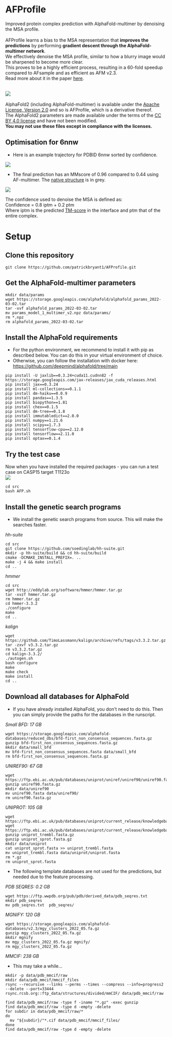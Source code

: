 # AFProfile
Improved protein complex prediction with AlphaFold-multimer by denoising the MSA profile.
\
\
AFProfile learns a bias to the MSA representation that **improves the predictions** by performing **gradient descent through the AlphaFold-multimer network**. \
We effectively denoise the MSA profile, similar to how a blurry image would be sharpened to become more clear. \
This proves to be a highly efficient process, resulting in a 60-fold speedup compared to AFsample and as efficient as AFM v2.3. \
Read more about it in the paper [here](https://www.biorxiv.org/content/10.1101/2023.07.04.547638v1).

\
<img src="./AFP.svg"/>
\
\
AlphaFold2 (including AlphaFold-multimer) is available under the [Apache License, Version 2.0](http://www.apache.org/licenses/LICENSE-2.0) and so is AFProfile, which is a derivative thereof.  \
The AlphaFold2 parameters are made available under the terms of the [CC BY 4.0 license](https://creativecommons.org/licenses/by/4.0/legalcode) and have not been modified.
\
**You may not use these files except in compliance with the licenses.**

## Optimisation for 6nnw
- Here is an example trajectory for PDBID 6nnw sorted by confidence.

<img src="./6nnw.gif"/>

- The final prediction has an MMscore of 0.96 compared to 0.44 using AF-multimer. The [native structure](https://www.rcsb.org/structure/6NNW) is in grey.

<img src="./6nnw.svg"/>

The confidence used to denoise the MSA is defined as: \
Confidence = 0.8 iptm + 0.2 ptm \
Where iptm is the predicted [TM-score](https://zhanggroup.org/TM-score/) in the interface and ptm that of the entire complex.

# Setup

## Clone this repository
```
git clone https://github.com/patrickbryant1/AFProfile.git
```

## Get the AlphaFold-multimer parameters
```
mkdir data/params
wget https://storage.googleapis.com/alphafold/alphafold_params_2022-03-02.tar
tar -xvf alphafold_params_2022-03-02.tar
mv params_model_1_multimer_v2.npz data/params/
rm *.npz
rm alphafold_params_2022-03-02.tar
```

## Install the AlphaFold requirements

- For the python environment, we recommend to install it with pip as described below. You can do this in your virtual environment of choice.
- Otherwise, you can follow the installation with docker here: https://github.com/deepmind/alphafold/tree/main
```
pip install -U jaxlib==0.3.24+cuda11.cudnn82 -f https://storage.googleapis.com/jax-releases/jax_cuda_releases.html
pip install jax==0.3.24
pip install ml-collections==0.1.1
pip install dm-haiku==0.0.9
pip install pandas==1.3.5
pip install biopython==1.81
pip install chex==0.1.5
pip install dm-tree==0.1.8
pip install immutabledict==2.0.0
pip install numpy==1.21.6
pip install scipy==1.7.3
pip install tensorflow-cpu==2.12.0
pip install tensorflow==2.11.0
pip install optax==0.1.4
```

## Try the test case
Now when you have installed the required packages - you can run a test case on CASP15 target T1123o
\
<img src="./T1123.svg"/>
```
cd src
bash AFP.sh
```

## Install the genetic search programs
- We install the genetic search programs from source. This will make the searches faster.

*hh-suite*
```
cd src
git clone https://github.com/soedinglab/hh-suite.git
mkdir -p hh-suite/build && cd hh-suite/build
cmake -DCMAKE_INSTALL_PREFIX=. ..
make -j 4 && make install
cd ..
```

*hmmer*
```
cd src
wget http://eddylab.org/software/hmmer/hmmer.tar.gz
tar -xvzf hmmer.tar.gz
rm hmmer.tar.gz
cd hmmer-3.3.2
./configure
make
cd ..
```

*kalign*
```
wget https://github.com/TimoLassmann/kalign/archive/refs/tags/v3.3.2.tar.gz
tar -zxvf v3.3.2.tar.gz
rm v3.3.2.tar.gz
cd kalign-3.3.2/
./autogen.sh
bash configure
make
make check
make install
cd ..
```


## Download all databases for AlphaFold
- If you have already installed AlphaFold, you don't need to do this. Then you can simply
provide the paths for the databases in the runscript.

*Small BFD: 17 GB*
```
wget https://storage.googleapis.com/alphafold-databases/reduced_dbs/bfd-first_non_consensus_sequences.fasta.gz
gunzip bfd-first_non_consensus_sequences.fasta.gz
mkdir data/small_bfd
mv bfd-first_non_consensus_sequences.fasta data/small_bfd
rm bfd-first_non_consensus_sequences.fasta.gz
```

*UNIREF90: 67 GB*
```
wget https://ftp.ebi.ac.uk/pub/databases/uniprot/uniref/uniref90/uniref90.fasta.gz
gunzip uniref90.fasta.gz
mkdir data/uniref90
mv uniref90.fasta data/uniref90/
rm uniref90.fasta.gz
```

*UNIPROT: 105 GB*
```
wget https://ftp.ebi.ac.uk/pub/databases/uniprot/current_release/knowledgebase/complete/uniprot_trembl.fasta.gz
wget https://ftp.ebi.ac.uk/pub/databases/uniprot/current_release/knowledgebase/complete/uniprot_sprot.fasta.gz
gunzip uniprot_trembl.fasta.gz
gunzip uniprot_sprot.fasta.gz
mkdir data/uniprot
cat uniprot_sprot.fasta >> uniprot_trembl.fasta
mv uniprot_trembl.fasta data/uniprot/uniprot.fasta
rm *.gz
rm uniprot_sprot.fasta
```

- The following template databases are not used for the predictions, but needed due to the feature processing.

*PDB SEQRES: 0.2 GB*
```
wget https://ftp.wwpdb.org/pub/pdb/derived_data/pdb_seqres.txt
mkdir pdb_seqres
mv pdb_seqres.txt  pdb_seqres/
```

*MGNIFY: 120 GB*
```
wget https://storage.googleapis.com/alphafold-databases/v2.3/mgy_clusters_2022_05.fa.gz
gunzip mgy_clusters_2022_05.fa.gz
mkdir mgnify
mv mgy_clusters_2022_05.fa.gz mgnify/
rm mgy_clusters_2022_05.fa.gz
```

*MMCIF: 238 GB*
- This may take a while...
```
mkdir -p data/pdb_mmcif/raw
mkdir data/pdb_mmcif/mmcif_files
rsync --recursive --links --perms --times --compress --info=progress2 --delete --port=33444 rsync.rcsb.org::ftp_data/structures/divided/mmCIF/ data/pdb_mmcif/raw

find data/pdb_mmcif/raw -type f -iname "*.gz" -exec gunzip
find data/pdb_mmcif/raw -type d -empty -delete  
for subdir in data/pdb_mmcif/raw/*
do
  mv "${subdir}/"*.cif data/pdb_mmcif/mmcif_files/
done
find data/pdb_mmcif/raw -type d -empty -delete
```

